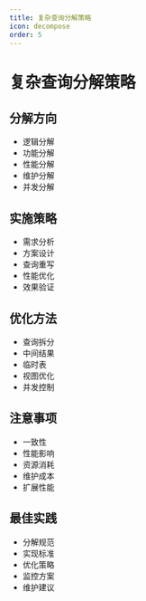 ```yaml
---
title: 复杂查询分解策略
icon: decompose
order: 5
---
```


# 复杂查询分解策略

## 分解方向
- 逻辑分解
- 功能分解
- 性能分解
- 维护分解
- 并发分解

## 实施策略
- 需求分析
- 方案设计
- 查询重写
- 性能优化
- 效果验证

## 优化方法
- 查询拆分
- 中间结果
- 临时表
- 视图优化
- 并发控制

## 注意事项
- 一致性
- 性能影响
- 资源消耗
- 维护成本
- 扩展性能

## 最佳实践
- 分解规范
- 实现标准
- 优化策略
- 监控方案
- 维护建议
